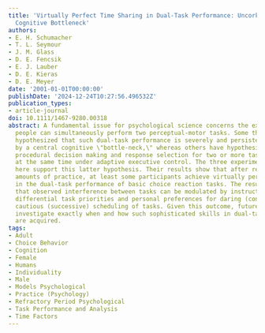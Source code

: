 ```yaml
---
title: 'Virtually Perfect Time Sharing in Dual-Task Performance: Uncorking the Central
  Cognitive Bottleneck'
authors:
- E. H. Schumacher
- T. L. Seymour
- J. M. Glass
- D. E. Fencsik
- E. J. Lauber
- D. E. Kieras
- D. E. Meyer
date: '2001-01-01T00:00:00'
publishDate: '2024-12-24T10:27:56.496532Z'
publication_types:
- article-journal
doi: 10.1111/1467-9280.00318
abstract: A fundamental issue for psychological science concerns the extent to which
  people can simultaneously perform two perceptual-motor tasks. Some theorists have
  hypothesized that such dual-task performance is severely and persistently constrained
  by a central cognitive \"bottle-neck,\" whereas others have hypothesized that skilled
  procedural decision making and response selection for two or more tasks can proceed
  at the same time under adaptive executive control. The three experiments reported
  here support this latter hypothesis. Their results show that after relatively modest
  amounts of practice, at least some participants achieve virtually perfect time sharing
  in the dual-task performance of basic choice reaction tasks. The results also show
  that observed interference between tasks can be modulated by instructions about
  differential task priorities and personal preferences for daring (concurrent) or
  cautious (successive) scheduling of tasks. Given this outcome, future research should
  investigate exactly when and how such sophisticated skills in dual-task performance
  are acquired.
tags:
- Adult
- Choice Behavior
- Cognition
- Female
- Humans
- Individuality
- Male
- Models Psychological
- Practice (Psychology)
- Refractory Period Psychological
- Task Performance and Analysis
- Time Factors
---
```


